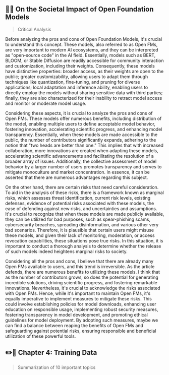 ## 🧠📄 On the Societal Impact of Open Foundation Models

> Critical Analysis

Before analyzing the pros and cons of Open Foundation Models, it's crucial to understand this concept. These models, also referred to as Open FMs, are very important to modern AI ecosystems, and they can be interpreted as  "open-source code" in the AI field. Essentially, models such as BERT, BLOOM, or Stable Diffusion are readily accessible for community interaction and customization, including their weights. Consequently, these models have distinctive properties: broader access, as their weights are open to the public; greater customizability, allowing users to adapt them through techniques like quantization, fine-tuning, and pruning for diverse applications; local adaptation and inference ability, enabling users to directly employ the models without sharing sensitive data with third parties; finally, they are also characterized  for their inability to retract model access and monitor or moderate model usage.

Considering these aspects, it is crucial to analyze the pros and cons of Open FMs. These models offer numerous benefits, including distribution of the model, enabling multiple users to define acceptable model behavior, fostering innovation, accelerating scientific progress, and enhancing model transparency. Essentially, when these models are made accessible to the public, the number of contributors significantly expands, adhering to the notion that "two heads are better than one." This implies that with increased collaboration, more innovations are created when adapting these models, accelerating scientific advancements and facilitating the resolution of a broader array of issues. Additionally, the collective assessment of model behavior by a larger number of users promotes transparency and serves to mitigate monoculture and market concentration. In essence, it can be asserted that there are numerous advantages regarding this subject.

On the other hand, there are certain risks that need careful consideration. To aid in the analysis of these risks, there is a framework known as marginal risks, which assesses threat identification, current risk levels, existing defenses, evidence of potential risks associated with these models, the ease of defending against new risks, and uncertainties and assumptions. It's crucial to recognize that when these models are made publicly available, they can be utilized for bad purposes, such as spear-phishing scams, cybersecurity breaches, spreading disinformation, and various other very bad scenarios. Therefore, it is plausible that certain users might misuse these models, and given their lack of monitoring, moderation, or access revocation capabilities, these situations pose true risks. In this situation, it is important to conduct a thorough analysis to determine whether the release of such models indeed heightens marginal risks to society.

Considering all the pros and cons, I believe that there are already many Open FMs available to users, and this trend is irreversible. As the article defends, there are numerous benefits to utilizing these models. I think that as the number of contributors grows, so does the potential for generating incredible solutions, driving scientific progress, and fostering remarkable innovations. Nevertheless, it's crucial to acknowledge the risks associated with Open FMs. Hence, while it's important to maintain Open FMs, it's equally imperative to implement measures to mitigate these risks. This could involve establishing policies for model downloads, enhancing user education on responsible usage, implementing robust security measures, fostering transparency in model development, and promoting ethical guidelines for model deployment. By adopting such measures, maybe we can find a balance between reaping the benefits of Open FMs and safeguarding against potential risks, ensuring responsible and beneficial utilization of these powerful tools.

## ✏️📘 Chapter 4: Training Data

> Summarization of 10 important topics